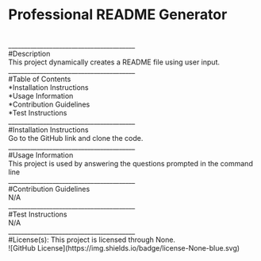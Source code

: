 # Professional README Generator
  <br>
  ________________________________________
  <br>
  #Description
  <br>
  This project dynamically creates a README file using user input.
  <br>
  ________________________________________
  <br>
  #Table of Contents
  <br>
  *Installation Instructions
  <br>
  *Usage Information
  <br>
  *Contribution Guidelines
  <br>
  *Test Instructions
  <br>
  ________________________________________
  <br>
  #Installation Instructions
  <br>
  Go to the GitHub link and clone the code.
  <br>
  ________________________________________
  <br>
  #Usage Information
  <br>
  This project is used by answering the questions prompted in the command line
  <br>
  ________________________________________
  <br>
  #Contribution Guidelines
  <br>
  N/A
  <br>
  ________________________________________
  <br>
  #Test Instructions
  <br>
  N/A
  <br>
  ________________________________________
  <br>
  #License(s): 
      This project is licensed through None.
      
  <br>
   ![GitHub License](https://img.shields.io/badge/license-None-blue.svg)
  <br>
  
